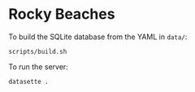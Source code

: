 # Rocky Beaches

To build the SQLite database from the YAML in `data/`:

    scripts/build.sh

To run the server:

    datasette .
